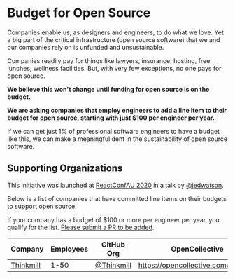 # Budget for Open Source

Companies enable us, as designers and engineers, to do what we love. Yet a big part of the critical infrastructure (open source software) that we and our companies rely on is unfunded and unsustainable.

Companies readily pay for things like lawyers, insurance, hosting, free lunches, wellness facilities. But, with very few exceptions, no one pays for open source.

**We believe this won't change until funding for open source is on the budget.**

**We are asking companies that employ engineers to add a line item to their budget for open source, starting with just \$100 per engineer per year.**

If we can get just 1% of professional software engineers to have a budget like this, we can make a meaningful dent in the sustainability of open source software.

## Supporting Organizations

This initiative was launched at [ReactConfAU 2020](https://reactconfau.com/) in a talk by [@jedwatson](https://twitter.com/jedwatson).

Below is a list of companies that have committed line items on their budgets to support open source.

If your company has a budget of \$100 or more per engineer per year, you qualify for the list. [Please submit a PR to be added](https://github.com/BudgetForOpenSource/website/edit/master/README.md).

| Company                               | Employees | GitHub Org                                 | OpenCollective                       |
| ------------------------------------- | --------- | ------------------------------------------ | ------------------------------------ |
| [Thinkmill](https://thinkmill.com.au) | 1-50      | [@Thinkmill](https://github.com/Thinkmill) | https://opencollective.com/thinkmill |
